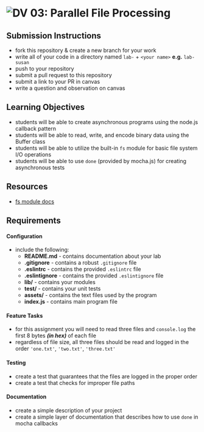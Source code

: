![DV](https://www.deltavcodeschool.com/wp-content/uploads/DeltaV.png) 03: Parallel File Processing
===

## Submission Instructions
  * fork this repository & create a new branch for your work
  * write all of your code in a directory named `lab-` + `<your name>` **e.g.** `lab-susan`
  * push to your repository
  * submit a pull request to this repository
  * submit a link to your PR in canvas
  * write a question and observation on canvas

## Learning Objectives  
  * students will be able to create asynchronous programs using the node.js callback pattern
  * students will be able to read, write, and encode binary data using the Buffer class
  * students will be able to utilize the built-in `fs` module for basic file system I/O operations
  * students will be able to use `done` (provided by mocha.js) for creating asynchronous tests

## Resources  
  * [fs module docs](https://nodejs.org/api/fs.html)

## Requirements  

#### Configuration  
<!-- list of files, configurations, tools, etc that are required -->
* include the following:
  * **README.md** - contains documentation about your lab
  * **.gitignore** - contains a robust `.gitignore` file
  * **.eslintrc** - contains the provided `.eslintrc` file
  * **.eslintignore** - contains the provided `.eslintignore` file
  * **lib/** - contains your modules
  * **test/** - contains your unit tests
  * **assets/** - contains the text files used by the program
  * **index.js** - contains main program file

#### Feature Tasks  
  * for this assignment you will need to read three files and `console.log` the first 8 bytes ***(in hex)*** of each file
  * regardless of file size, all three files should be read and logged in the order `'one.txt'`, `'two.txt'`, `'three.txt'`

#### Testing  
  * create a test that guarantees that the files are logged in the proper order
  * create a test that checks for improper file paths

####  Documentation
  * create a simple description of your project
  * create a simple layer of documentation that describes how to use `done` in mocha callbacks
